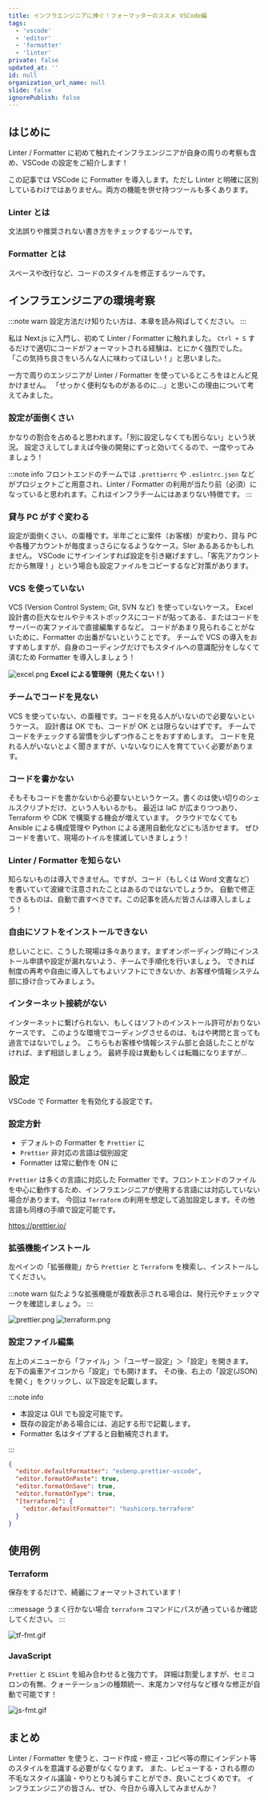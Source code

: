 ```yaml
---
title: インフラエンジニアに捧ぐ！フォーマッターのススメ VSCode編
tags:
  - 'vscode'
  - 'editor'
  - 'formatter'
  - 'linter'
private: false
updated_at: ''
id: null
organization_url_name: null
slide: false
ignorePublish: false
---
```


## はじめに

Linter / Formatter に初めて触れたインフラエンジニアが自身の周りの考察も含め、VSCode の設定をご紹介します！

この記事では VSCode に Formatter を導入します。ただし Linter と明確に区別しているわけではありません。両方の機能を併せ持つツールも多くあります。

### Linter とは

文法誤りや推奨されない書き方をチェックするツールです。

### Formatter とは

スペースや改行など、コードのスタイルを修正するツールです。

## インフラエンジニアの環境考察

:::note warn
設定方法だけ知りたい方は、本章を読み飛ばしてください。
:::

私は Next.js に入門し、初めて Linter / Formatter に触れました。
`Ctrl + S` するだけで適切にコードがフォーマットされる経験は、とにかく強烈でした。
「この気持ち良さをいろんな人に味わってほしい！」と思いました。

一方で周りのエンジニアが Linter / Formatter を使っているところをほとんど見かけません。
「せっかく便利なものがあるのに…」と思いこの理由について考えてみました。

### 設定が面倒くさい

かなりの割合を占めると思われます。「別に設定しなくても困らない」という状況。
設定さえしてしまえば今後の開発にずっと効いてくるので、一度やってみましょう！

:::note info
フロントエンドのチームでは `.prettierrc` や `.eslintrc.json` などがプロジェクトごと用意され、Linter / Formatter の利用が当たり前（必須）になっていると思われます。これはインフラチームにはあまりない特徴です。
:::

### 貸与 PC がすぐ変わる

設定が面倒くさい、の亜種です。半年ごとに案件（お客様）が変わり、貸与 PC や各種アカウントが毎度まっさらになるようなケース。SIer あるあるかもしれません。
VSCode にサインインすれば設定を引き継げますし、「客先アカウントだから無理！」という場合も設定ファイルをコピーするなど対策があります。

### VCS を使っていない

VCS (Version Control System; Git, SVN など) を使っていないケース。
Excel 設計書の巨大なセルやテキストボックスにコードが貼ってある、またはコードをサーバーの実ファイルで直接編集するなど。
コードがあまり見られることがないために、Formatter の出番がないということです。
チームで VCS の導入をおすすめしますが、自身のコーディングだけでもスタイルへの意識配分をしなくて済むため Formatter を導入しましょう！

![excel.png](https://qiita-image-store.s3.ap-northeast-1.amazonaws.com/0/3852183/f92e7c8a-e3ac-393e-755d-9ea1379d33a5.png)
**Excel による管理例（見たくない！）**

### チームでコードを見ない

VCS を使っていない、の亜種です。コードを見る人がいないので必要ないというケース。
設計書は OK でも、コードが OK とは限らないはずです。
チームでコードをチェックする習慣を少しずつ作ることをおすすめします。
コードを見れる人がいないとよく聞きますが、いないなりに人を育てていく必要があります。

### コードを書かない

そもそもコードを書かないから必要ないというケース。書くのは使い切りのシェルスクリプトだけ、という人もいるかも。
最近は IaC が広まりつつあり、Terraform や CDK で構築する機会が増えています。
クラウドでなくても Ansible による構成管理や Python による運用自動化などにも活かせます。
ぜひコードを書いて、現場のトイルを撲滅していきましょう！

### Linter / Formatter を知らない

知らないものは導入できません。ですが、コード（もしくは Word 文書など）を書いていて波線で注意されたことはあるのではないでしょうか。
自動で修正できるものは、自動で直すべきです。この記事を読んだ皆さんは導入しましょう！

### 自由にソフトをインストールできない

悲しいことに、こうした現場は多々あります。まずオンボーディング時にインストール申請や設定が漏れないよう、チームで手順化を行いましょう。
できれば制度の再考や自由に導入してもよいソフトにできないか、お客様や情報システム部に掛け合ってみましょう。

### インターネット接続がない

インターネットに繋げられない、もしくはソフトのインストール許可がおりないケースです。
このような環境でコーディングさせるのは、もはや拷問と言っても過言ではないでしょう。
こちらもお客様や情報システム部と会話したことがなければ、まず相談しましょう。
最終手段は異動もしくは転職になりますが…

## 設定

VSCode で Formatter を有効化する設定です。

### 設定方針

- デフォルトの Formatter を `Prettier` に
- `Prettier` 非対応の言語は個別設定
- Formatter は常に動作を ON に

`Prettier` は多くの言語に対応した Formatter です。フロントエンドのファイルを中心に動作するため、インフラエンジニアが使用する言語には対応していない場合があります。
今回は `Terraform` の利用を想定して追加設定します。その他言語も同様の手順で設定可能です。

https://prettier.io/

### 拡張機能インストール

左ペインの「拡張機能」から `Prettier` と `Terraform` を検索し、インストールしてください。

:::note warn
似たような拡張機能が複数表示される場合は、発行元やチェックマークを確認しましょう。
:::

![prettier.png](https://qiita-image-store.s3.ap-northeast-1.amazonaws.com/0/3852183/e2945f2e-ff58-bb2e-8c59-351868a568e1.png)
![terraform.png](https://qiita-image-store.s3.ap-northeast-1.amazonaws.com/0/3852183/64900b20-a26e-663a-a53c-6cd0fab4a11e.png)

### 設定ファイル編集

左上のメニューから「ファイル」＞「ユーザー設定」＞「設定」を開きます。
左下の歯車アイコンから「設定」でも開けます。
その後、右上の「設定(JSON)を開く」をクリックし、以下設定を記載します。

:::note info

- 本設定は GUI でも設定可能です。
- 既存の設定がある場合には、追記する形で記載します。
- Formatter 名はタイプすると自動補完されます。

:::

```json:settings.json
{
  "editor.defaultFormatter": "esbenp.prettier-vscode",
  "editor.formatOnPaste": true,
  "editor.formatOnSave": true,
  "editor.formatOnType": true,
  "[terraform]": {
    "editor.defaultFormatter": "hashicorp.terraform"
  }
}
```

## 使用例

### Terraform

保存をするだけで、綺麗にフォーマットされています！

:::message
うまく行かない場合 `terraform` コマンドにパスが通っているか確認してください。
:::

![tf-fmt.gif](https://qiita-image-store.s3.ap-northeast-1.amazonaws.com/0/3852183/447203cf-1356-dbb8-a747-8900a945ff2e.gif)

### JavaScript

`Prettier` と `ESLint` を組み合わせると強力です。
詳細は割愛しますが、セミコロンの有無、クォーテーションの種類統一、末尾カンマ付与など様々な修正が自動で可能です！

![js-fmt.gif](https://qiita-image-store.s3.ap-northeast-1.amazonaws.com/0/3852183/75153af2-36ac-fb2b-8a0b-6ed59e00d4ee.gif)

## まとめ

Linter / Formatter を使うと、コード作成・修正・コピペ等の際にインデント等のスタイルを意識する必要がなくなります。
また、レビューする・される際の不毛なスタイル議論・やりとりも減らすことができ、良いことづくめです。
インフラエンジニアの皆さん、ぜひ、今日から導入してみませんか？
